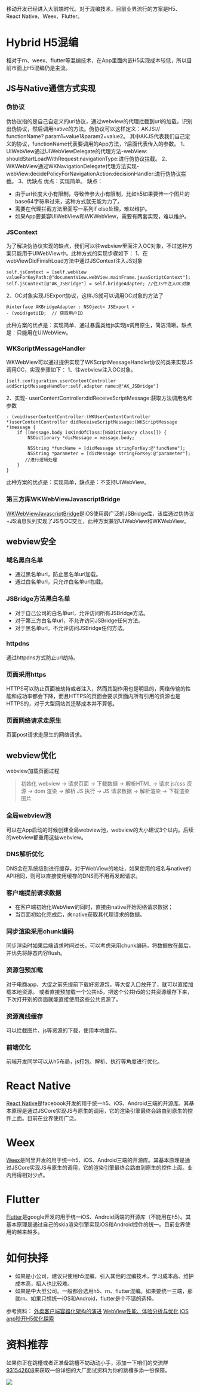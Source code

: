 移动开发已经进入大前端时代。对于混编技术，目前业界流行的方案是H5、React Native、Weex、Flutter。

# Hybrid H5混编

相对于rn、weex、flutter等混编技术，在App里面内嵌H5实现成本较低，所以目前市面上H5混编仍是主流。

## JS与Native通信方式实现

### 伪协议

伪协议指的是自己自定义的url协议，通过webview的代理拦截到url的加载，识别出伪协议，然后调用native的方法。伪协议可以这样定义：AKJS:// functionName? param1=value1&param2=value2。 其中AKJS代表我们自己定义的协议，functionName代表要调用的App方法，?后面代表传入的参数。
1、UIWebView通过UIWebViewDelegate的代理方法-webView: shouldStartLoadWithRequest:navigationType:进行伪协议拦截。
2、WKWebView通过WKNavigationDelegate代理方法实现- webView:decidePolicyForNavigationAction:decisionHandler:进行伪协议拦截。
3、优缺点
优点：实现简单。
缺点：

*   由于url长度大小有限制，导致传参大小有限制，比如h5如果要传一个图片的base64字符串过来，这种方式就无能为力了。
*   需要在代理拦截方法里面写一系列if else处理，难以维护。
*   如果App要兼容UIWebView和WKWebView，需要有两套实现，难以维护。

### JSContext

为了解决伪协议实现的缺点，我们可以往webview里面注入OC对象，不过这种方案只能用于UIWebView中。此种方式的实现步骤如下：
1、在webViewDidFinishLoad方法中通过JSContext注入JS对象

```
self.jsContext = [self.webView valueForKeyPath:@"documentView.webView.mainFrame.javaScriptContext"];
self.jsContext[@"AK_JSBridge"] = self.bridgeAdapter; //往JS中注入OC对象

```

2、OC对象实现JSExport协议，这样JS就可以调用OC对象的方法了

```
@interface AKBridgeAdapter : NSOject< JSExport >
- (void)getUID;  // 获取用户ID

```

此种方案的优点是：实现简单、通过暴露类给js实现js调用原生，简洁清晰。缺点是：只能用在UIWebView。

### WKScriptMessageHandler

WKWebView可以通过提供实现了WKScriptMessageHandler协议的类来实现JS调用OC，实现步骤如下：
1、往webview注入OC对象。

```
[self.configuration.userContentController addScriptMessageHandler:self.adapter name:@"AK_JSBridge"]

```

2、实现- userContentController:didReceiveScriptMessage:获取方法调用名和参数

```
- (void)userContentController:(WKUserContentController *)userContentController didReceiveScriptMessage:(WKScriptMessage *)message {
    if ([message.body isKindOfClass:[NSDictionary class]]) {
        NSDictionary *dicMessage = message.body;

        NSString *funcName = [dicMessage stringForKey:@"funcName"];
        NSString *parameter = [dicMessage stringForKey:@"parameter"];
       //进行逻辑处理
    }
}

```

此种方案的优点是：实现简单，缺点是：不支持UIWebView。

### 第三方库WKWebViewJavascriptBridge

[WKWebViewJavascriptBridge](https://github.com/marcuswestin/WebViewJavascriptBridge)是iOS使用最广泛的JSBridge库，该库通过伪协议+JS消息队列实现了JS与OC交互，此种方案兼容UIWebView和WKWebView。

## webview安全

### 域名黑白名单

*   通过黑名单url，防止黑名单url加载。
*   通过白名单url，只允许白名单url加载。

### JSBridge方法黑白名单

*   对于自己公司的白名单url，允许访问所有JSBridge方法。
*   对于第三方白名单url，不允许访问JSBridge任何方法。
*   对于黑名单url，不允许访问JSBridge任何方法。

### httpdns

通过httpdns方式防止url劫持。

### 页面采用https

HTTPS可以防止页面被劫持或者注入，然而其副作用也是明显的，网络传输的性能和成功率都会下降，而且HTTPS的页面会要求页面内所有引用的资源也是HTTPS的，对于大型网站其迁移成本并不算低。

### 页面网络请求走原生

页面post请求走原生的网络请求。

## webview优化

webview加载页面过程

> 初始化 webview -> 请求页面 -> 下载数据 -> 解析HTML -> 请求 js/css 资源 -> dom 渲染 -> 解析 JS 执行 -> JS 请求数据 -> 解析渲染 -> 下载渲染图片

### 全局webview池

可以在App启动的时候创建全局webview池，webview的大小建议3个以内。后续的webview都重用这些webview。

### DNS解析优化

DNS会在系统级别进行缓存，对于WebView的地址，如果使用的域名与native的API相同，则可以直接使用缓存的DNS而不用再发起请求。

### 客户端提前请求数据

*   在客户端初始化WebView的同时，直接由native开始网络请求数据；
*   当页面初始化完成后，向native获取其代理请求的数据。

### 同步渲染采用chunk编码

同步渲染时如果后端请求时间过长，可以考虑采用chunk编码，将数据放在最后，并优先将静态内容flush。

### 资源包预加载

对于电商app，大促之前先提前下载好资源包，等大促入口放开了，就可以直接加载本地资源。
或者直接预加载一个公共h5，把这个公共h5的公共资源缓存下来，下次打开别的页面就能直接使用这些公共资源了。

### 资源离线缓存

可以拦截图片、js等资源的下载，使用本地缓存。

### 前端优化

前端开发同学可以从h5布局，js打包、解析、执行等角度进行优化。

# React Native

[React Native](https://github.com/facebook/react-native)是facebook开发的用于统一h5、iOS、Android三端的开源库。其基本原理是通过JSCore实现JS与原生的调用，它的渲染引擎最终会路由到原生的控件上面。目前在业界使用广泛。

# Weex

[Weex](https://github.com/apache/incubator-weex)是阿里开发的用于统一h5、iOS、Android三端的开源库。其基本原理是通过JSCore实现JS与原生的调用，它的渲染引擎最终会路由到原生的控件上面。业内用得相对少点。

# Flutter

[Flutter](https://github.com/flutter/flutter)是google开发的用于统一iOS、Android两端的开源库（不能用在h5）。其基本原理是通过自己的skia渲染引擎实现iOS和Android控件的统一。目前业界使用的越来越多。

# 如何抉择

*   如果是小公司，建议只使用h5混编，引入其他的混编技术，学习成本高、维护成本高，招人也比较难。
*   如果是中大型公司。一般都会选用h5、rn、flutter混编。如果要统一三端，那就rn。如果只想统一iOS和Android，flutter是个不错的选择。

参考资料：
[外卖客户端容器化架构的演进](https://tech.meituan.com/2020/09/30/waimai-mobile-architecture-evolution.html)
[WebView性能、体验分析与优化](https://tech.meituan.com/2017/06/09/webviewperf.html)
[iOS app秒开H5优化探索](https://juejin.cn/post/6844903809521549320#heading-10)

# 资料推荐

如果你正在跳槽或者正准备跳槽不妨动动小手，添加一下咱们的交流群[931542608](https://jq.qq.com/?_wv=1027&k=0674hVXZ)来获取一份详细的大厂面试资料为你的跳槽多添一份保障。

![](https://upload-images.jianshu.io/upload_images/22877992-0bfc037cc50cae7d.png?imageMogr2/auto-orient/strip%7CimageView2/2/w/1240)
